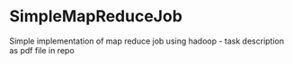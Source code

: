 # SimpleMapReduceJob
Simple implementation of map reduce job using hadoop - task description as pdf file in repo


